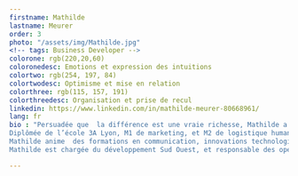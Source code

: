 ```yaml
---
firstname: Mathilde
lastname: Meurer
order: 3
photo: "/assets/img/Mathilde.jpg"
<!-- tags: Business Developer -->
colorone: rgb(220,20,60)
coloronedesc: Emotions et expression des intuitions
colortwo: rgb(254, 197, 84)
colortwodesc: Optimisme et mise en relation
colorthree: rgb(115, 157, 191)
colorthreedesc: Organisation et prise de recul
linkedin: https://www.linkedin.com/in/mathilde-meurer-80668961/
lang: fr
bio : "Persuadée que  la différence est une vraie richesse, Mathilde a travaillé 5 ans dans le domaine du handicap, aux côtés d’Axel Kahn et Pascal Jacob, en tant que chargée de communication.<br><br>
Diplômée de l’école 3A Lyon, M1 de marketing, et M2 de logistique humanitaire, elle a toujours cherché une expérience professionnelle qui ait du sens, c’est-à-dire qui place les rapports humains au centre du travail quotidien, dans tout ce qu’il peut avoir de complexe et de passionnant.<br><br>
Mathilde anime  des formations en communication, innovations technologiques, créativité, entrepreneuriat, networking  et management en entreprises (INTEL, EY)  et au sein des écoles (NEOMA, EM Normandie, INSEEC, ESSEC).<br><br>
Mathilde est chargée du développement Sud Ouest, et responsable des opérations. Elle est également co-licenciée du TEDxBordeaux 2019/2020."

---
```

